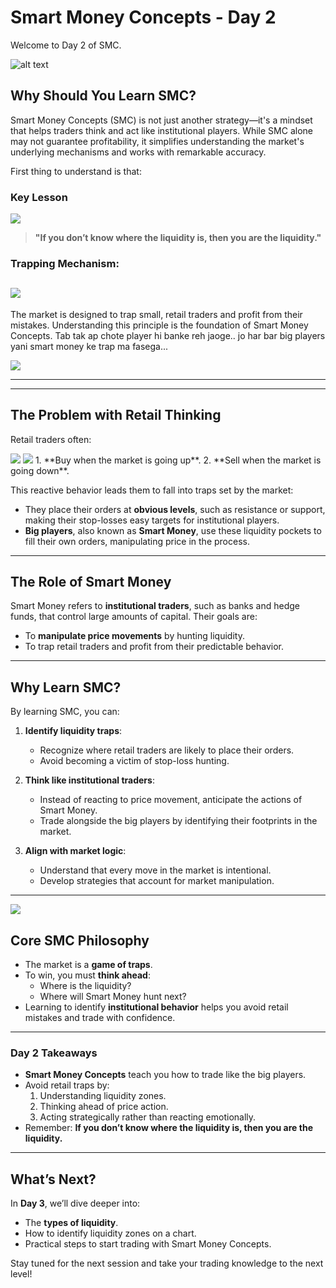 # **Smart Money Concepts - Day 2**

Welcome to Day 2 of SMC.

![alt text](image-14.png)

## **Why Should You Learn SMC?**

Smart Money Concepts (SMC) is not just another strategy—it's a mindset that helps traders think and act like institutional players. While SMC alone may not guarantee profitability, it simplifies understanding the market's underlying mechanisms and works with remarkable accuracy.

First thing to understand is that:

### **Key Lesson**

<img src="YouAreLiquidity.gif">

> **"If you don’t know where the liquidity is, then you are the liquidity."**

### **Trapping Mechanism:**

## <img src="ratsTrapped.gif">

The market is designed to trap small, retail traders and profit from their mistakes. Understanding this principle is the foundation of Smart Money Concepts.
Tab tak ap chote player hi banke reh jaoge..
jo har bar big players yani smart money ke trap ma fasega...

<img src="retailLiquidityToSmartMoneyWhale.gif">

---

---

## **The Problem with Retail Thinking**

Retail traders often:

<img src="buySell.gif">
<img src="buySellComplete.gif">
1. **Buy when the market is going up**.
2. **Sell when the market is going down**.

This reactive behavior leads them to fall into traps set by the market:

- They place their orders at **obvious levels**, such as resistance or support, making their stop-losses easy targets for institutional players.
- **Big players**, also known as **Smart Money**, use these liquidity pockets to fill their own orders, manipulating price in the process.

---

## **The Role of Smart Money**

Smart Money refers to **institutional traders**, such as banks and hedge funds, that control large amounts of capital. Their goals are:

- To **manipulate price movements** by hunting liquidity.
- To trap retail traders and profit from their predictable behavior.

---

## **Why Learn SMC?**

By learning SMC, you can:

1. **Identify liquidity traps**:

   - Recognize where retail traders are likely to place their orders.
   - Avoid becoming a victim of stop-loss hunting.

2. **Think like institutional traders**:

   - Instead of reacting to price movement, anticipate the actions of Smart Money.
   - Trade alongside the big players by identifying their footprints in the market.

3. **Align with market logic**:
   - Understand that every move in the market is intentional.
   - Develop strategies that account for market manipulation.

---

<img src="bigPlayers.gif">

## **Core SMC Philosophy**

- The market is a **game of traps**.
- To win, you must **think ahead**:
  - Where is the liquidity?
  - Where will Smart Money hunt next?
- Learning to identify **institutional behavior** helps you avoid retail mistakes and trade with confidence.

---

### **Day 2 Takeaways**

- **Smart Money Concepts** teach you how to trade like the big players.
- Avoid retail traps by:
  1. Understanding liquidity zones.
  2. Thinking ahead of price action.
  3. Acting strategically rather than reacting emotionally.
- Remember: **If you don’t know where the liquidity is, then you are the liquidity.**

---

## **What’s Next?**

In **Day 3**, we’ll dive deeper into:

- The **types of liquidity**.
- How to identify liquidity zones on a chart.
- Practical steps to start trading with Smart Money Concepts.

Stay tuned for the next session and take your trading knowledge to the next level!
